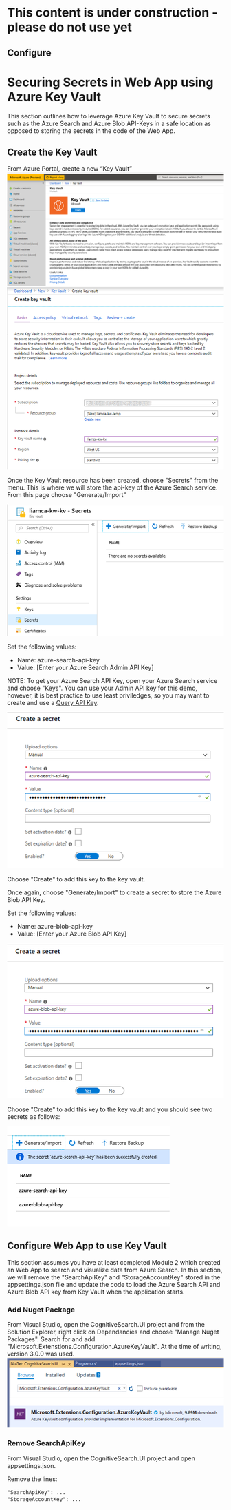 # This content is under construction - please do not use yet
## Configure 
# Securing Secrets in Web App using Azure Key Vault

This section outlines how to leverage Azure Key Vault to secure secrets such as the Azure Search and Azure Blob API-Keys in a safe location as opposed to storing the secrets in the code of the Web App.

## Create the Key Vault
From Azure Portal, create a new “Key Vault”
![](/images/create-kv-1.png)
![](/images/create-kv-2.png)

Once the Key Vault resource has been created, choose "Secrets" from the menu.  This is where we will store the api-key of the Azure Search service.  From this page choose "Generate/Import"

![](/images/kv-create-secret.png)

Set the following values:
* Name: azure-search-api-key
* Value: [Enter your Azure Search Admin API Key]

NOTE: To get your Azure Search API Key, open your Azure Search service and choose "Keys".  You can use your Admin API key for this demo, however, it is best practice to use least priviledges, so you may want to create and use a [Query API Key](https://docs.microsoft.com/en-us/azure/search/search-security-api-keys).

![](/images/kv-set-secret.png)

Choose "Create" to add this key to the key vault.

Once again, choose "Generate/Import" to create a secret to store the Azure Blob API Key.  

Set the following values:
* Name: azure-blob-api-key
* Value: [Enter your Azure Blob API Key]

![](/images/kv-set-secret-blob.png)

Choose "Create" to add this key to the key vault and you should see two secrets as follows:

![](/images/kv-view-list.png)

## Configure Web App to use Key Vault

This section assumes you have at least completed Module 2 which created an Web App to search and visualize data from Azure Search.  In this section, we will remove the "SearchApiKey" and "StorageAccountKey" stored in the appsettings.json file and update the code to load the Azure Search API and Azure Blob API key from Key Vault when the application starts.


### Add Nuget Package

From Visual Studio, open the CognitiveSearch.UI project and from the Solution Explorer, right click on Dependancies and choose "Manage Nuget Packages".  Search for and add "Microsoft.Extenstions.Configuration.AzureKeyVault".  At the time of writing, version 3.0.0 was used.
![](/images/kv-nuget.png)

### Remove SearchApiKey

From Visual Studio, open the CognitiveSearch.UI project and open appsettings.json.

Remove the lines:
```
"SearchApiKey": ...
"StorageAccountKey": ...
```

